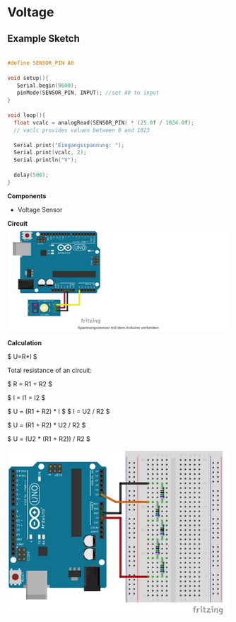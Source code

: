 # Voltage

## Example Sketch

```C

#define SENSOR_PIN A0

void setup(){
   Serial.begin(9600);
   pinMode(SENSOR_PIN, INPUT); //set A0 to input
}

void loop(){
  float vcalc = analogRead(SENSOR_PIN) * (25.0f / 1024.0f);
  // vaclc provides values between 0 and 1023
  
  Serial.print("Eingangsspannung: ");
  Serial.print(vcalc, 2);
  Serial.println("V");

  delay(500);
}

```

**Components**
- Voltage Sensor

**Circuit**
![Circuit](circuit/voltage.png)


**Calculation**

$ U=R*I $

Total resistance of an circuit:

$ R = R1 + R2 $

$ I = I1 = I2 $

$ U = (R1 + R2) * I $
$ I = U2 / R2 $

$ U = (R1 + R2) * U2 / R2 $

$ U = (U2 * (R1 + R2)) / R2 $

![Circuit](circuit/voltageseperator.png)
